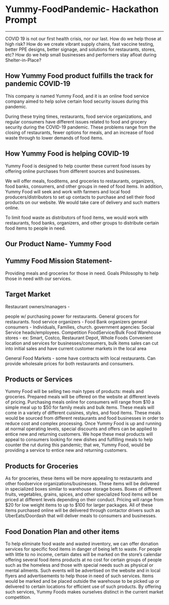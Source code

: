 # Yummy-FoodPandemic- Hackathon Prompt
------------------------------------------

COVID 19 is not our first health crisis, nor our last.  How do we help those at high risk? How do we create vibrant supply chains, fast vaccine testing, better PPE designs, better signage, and solutions for restaurants, stores, etc? How do we help small businesses and performers stay afloat during Shelter-in-Place?

How Yummy Food product fulfills the track for pandemic COVID-19
------------------------------------------------------------------------------------------
This company is named Yummy Food, and it is an online food service company
aimed to help solve certain food security issues during this pandemic. 

During these trying times, restaurants, food service organizations, and regular consumers have
different issues related to food and grocery security during the COVID-19
pandemic. These problems range from the closing of restaurants, fewer options for
meals, and an increase of food waste through to lower demands of food items.


How Yummy Food is helping COVID-19
-----------------------------------------------------------------------------------------------
Yummy Food is designed to help counter these current food issues by offering
online purchases from different sources and businesses.

 We will offer meals, fooditems, and groceries to restaurants, organizers,
 food banks, consumers, and other groups in need of food items. 
In addition, Yummy Food will seek and work with
farmers and local food producers/distributors to set up contacts to purchase and sell
their food products on our website. We would take care of delivery and such
matters online. 

To limit food waste as distributors of food items, we would work
with restaurants, food banks, organizers, and other groups to distribute certain food
items to people in need.

Our Product Name- Yummy Food
--------------------------------------------

Yummy Food Mission Statement-
---------------------------------------------

Providing meals and groceries for those in need. Goals Philosophy to help those in need with our services.

Target Market
------------------------------------------
Restaurant owners/managers -

 people w/ purchasing power for restaurants. General grocers for restaurants. food service organizers - Food Bank organizers general consumers - Individuals, Families, church. government agencies: Social Service heads/employees. Competition FoodService/Bulk Food Warehouse stores - ex: Smart, Costco, Restaurant Depot, Whole Foods Convenient location and services for businesses/consumers, bulk items sales can cut into initial sales and have current customer markets in the local area

General Food Markets - some have contracts with local restaurants. Can provide wholesale prices for both restaurants and consumers.

Products or Services
------------------------------------

Yummy Food will be selling two main types of products: meals and groceries. Prepared meals will be offered on the website at different levels of pricing. Purchasing meals online for consumers will range from $10 a simple meal up to $50 for family meals and bulk items. These meals will come in a variety of different cuisines, styles, and food items. These meals would be sourced from different restaurants and food businesses in order to reduce cost and complex processing. Once Yummy Food is up and running at normal operating levels, special discounts and offers can be applied to entice new and returning customers. We hope these meal products will appeal to consumers looking for new dishes and fulfilling meals to help counter the rut during this pandemic; that we, Yummy Food, would be providing a service to entice new and returning customers.

Products for Groceries
--------------------------------
As for groceries, these items will be more appealing to restaurants and other foodservice organizations/businesses. These items will be delivered in specialized boxes similar to warehouse storage boxes. Boxes of different fruits, vegetables, grains, spices, and other specialized food items will be priced at different levels depending on their conduct. Pricing will range from $20 for low weight items to up to $100 for larger packages.
All of these items purchased online will be delivered through contactor drivers such as UberEats/Doordash that will deliver meals to consumers and businesses.

Food Donation Plan and other items
---------------------------------

To help eliminate food waste and wasted inventory, we can offer donation services for specific food items in danger of being left to waste. For people with little to no income, certain dates will be marked on the store’s calendar offering several food items products at no cost for certain groups of people such as the homeless and those with special needs such as physical or mental ailments. Such events will be advertised on the website and in local flyers and advertisements to help those in need of such services. Items would be marked and be placed outside the warehouse to be picked up or delivered to certain locations for efficient use of such products. By offering such services, Yummy Foods makes ourselves distinct in the current market competition.


